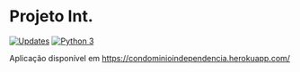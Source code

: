 # Projeto Int.
[![Updates](https://pyup.io/repos/github/rafael1717y/projeto_condominio/shield.svg)](https://pyup.io/repos/github/rafael1717y/projeto_condominio/)
[![Python 3](https://pyup.io/repos/github/rafael1717y/projeto_condominio/python-3-shield.svg)](https://pyup.io/repos/github/rafael1717y/projeto_condominio/)

Aplicação disponível em https://condominioindependencia.herokuapp.com/

